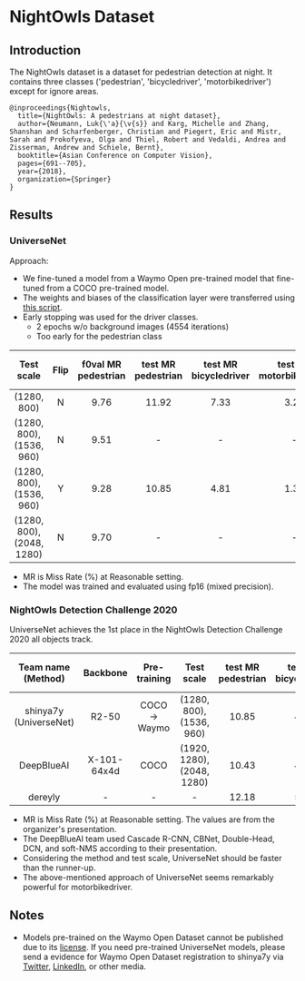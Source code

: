 # NightOwls Dataset

## Introduction

The NightOwls dataset is a dataset for pedestrian detection at night.
It contains three classes ('pedestrian', 'bicycledriver', 'motorbikedriver') except for ignore areas.

```
@inproceedings{Nightowls,
  title={NightOwls: A pedestrians at night dataset},
  author={Neumann, Luk{\'a}{\v{s}} and Karg, Michelle and Zhang, Shanshan and Scharfenberger, Christian and Piegert, Eric and Mistr, Sarah and Prokofyeva, Olga and Thiel, Robert and Vedaldi, Andrea and Zisserman, Andrew and Schiele, Bernt},
  booktitle={Asian Conference on Computer Vision},
  pages={691--705},
  year={2018},
  organization={Springer}
}
```

## Results

### UniverseNet

Approach:
- We fine-tuned a model from a Waymo Open pre-trained model that fine-tuned from a COCO pre-trained model.
- The weights and biases of the classification layer were transferred using [this script](../../tools/convert_waymo_checkpoint_for_nightowls.py).
- Early stopping was used for the driver classes.
  - 2 epochs w/o background images (4554 iterations)
  - Too early for the pedestrian class

|        Test scale         | Flip  | f0val MR<br>pedestrian | test MR<br>pedestrian | test MR<br>bicycledriver | test MR<br>motorbikedriver | test MR<br>mean |
| :-----------------------: | :---: | :--------------------: | :-------------------: | :----------------------: | :------------------------: | :-------------: |
|        (1280, 800)        |   N   |          9.76          |         11.92         |           7.33           |            3.24            |      7.49       |
| (1280, 800), (1536, 960)  |   N   |          9.51          |           -           |            -             |             -              |        -        |
| (1280, 800), (1536, 960)  |   Y   |          9.28          |         10.85         |           4.81           |            1.35            |      5.67       |
| (1280, 800), (2048, 1280) |   N   |          9.70          |           -           |            -             |             -              |        -        |

- MR is Miss Rate (%) at Reasonable setting.
- The model was trained and evaluated using fp16 (mixed precision).


### NightOwls Detection Challenge 2020

UniverseNet achieves the 1st place in the NightOwls Detection Challenge 2020 all objects track.

|   Team name (Method)   |  Backbone   | Pre-training  |         Test scale         | test MR<br>pedestrian | test MR<br>bicycledriver | test MR<br>motorbikedriver | test MR<br>mean |
| :--------------------: | :---------: | :-----------: | :------------------------: | :-------------------: | :----------------------: | :------------------------: | :-------------: |
| shinya7y (UniverseNet) |    R2-50    | COCO -> Waymo |  (1280, 800), (1536, 960)  |         10.85         |           4.81           |            1.35            |      5.67       |
|       DeepBlueAI       | X-101-64x4d |     COCO      | (1920, 1280), (2048, 1280) |         10.43         |           4.17           |            9.59            |      8.06       |
|        dereyly         |      -      |       -       |             -              |         12.18         |           5.81           |           12.89            |      10.29      |

- MR is Miss Rate (%) at Reasonable setting. The values are from the organizer's presentation.
- The DeepBlueAI team used Cascade R-CNN, CBNet, Double-Head, DCN, and soft-NMS according to their presentation.
- Considering the method and test scale, UniverseNet should be faster than the runner-up.
- The above-mentioned approach of UniverseNet seems remarkably powerful for motorbikedriver.


## Notes

- Models pre-trained on the Waymo Open Dataset cannot be published due to its [license](https://waymo.com/open/terms/).
  If you need pre-trained UniverseNet models, please send a evidence for Waymo Open Dataset registration to shinya7y via [Twitter](https://twitter.com/shinya7y), [LinkedIn](https://www.linkedin.com/in/yosukeshinya), or other media.
